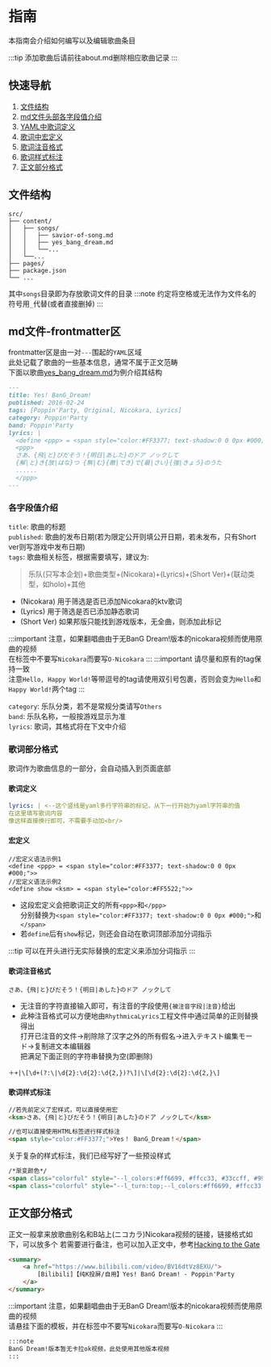 # 指南

本指南会介绍如何编写以及编辑歌曲条目

:::tip
添加歌曲后请前往about.md删除相应歌曲记录
:::
## 快速导航
1. [文件结构](#文件结构)
2. [md文件头部各字段值介绍](#各字段值介绍)
3. [YAML中歌词定义](#歌词定义)
4. [歌词中宏定义](#宏定义)
5. [歌词注音格式](#歌词注音格式)
6. [歌词样式标注](#样式标注)
7. [正文部分格式](#正文部分格式)

## 文件结构
    src/
    ├── content/
    │   ├── songs/
    │   │   ├── savior-of-song.md
    │   │   ├── yes_bang_dream.md
    │   │   └──...
    │   └──...
    ├── pages/
    ├── package.json
    └── ...

其中`songs`目录即为存放歌词文件的目录
:::note
约定将空格或无法作为文件名的符号用`_`代替(或者直接删掉)
:::

## md文件-frontmatter区
frontmatter区是由一对`---`围起的`YAML`区域  
此处记载了歌曲的一些基本信息，通常不属于正文范畴  
下面以歌曲[yes_bang_dream.md](/songs/yes_bang_dream/)为例介绍其结构
```markdown
---
title: Yes! BanG_Dream!
published: 2016-02-24
tags: [Poppin'Party, Original, Nicokara, Lyrics]
category: Poppin'Party
band: Poppin'Party
lyrics: |
  <define <ppp> = <span style="color:#FF3377; text-shadow:0 0 0px #000;">>
  <ppp>
  さあ、{飛|と}びだそう！{明日|あした}のドア ノックして
  {解|と}き{放|はな}つ {無|む}{敵|てき}で{最|さい}{強|きょう}のうた
  ......
  </ppp>
---


```
### 各字段值介绍
`title`: 歌曲的标题  
`published`: 歌曲的发布日期(若为限定公开则填公开日期，若未发布，只有Short ver则写游戏中发布日期)   
`tags`: 歌曲相关标签，根据需要填写，建议为:
> 乐队(只写本企划)+歌曲类型+(Nicokara)+(Lyrics)+(Short Ver)+(联动类型，如holo)+其他  
* (Nicokara) 用于筛选是否已添加Nicokara的ktv歌词  
* (Lyrics) 用于筛选是否已添加静态歌词  
* (Short Ver) 如果邦版只能找到游戏版本，无全曲，则添加此标记

:::important
注意，如果翻唱曲由于无BanG Dream!版本的nicokara视频而使用原曲的视频  
在标签中不要写`Nicokara`而要写`O-Nicokara`
:::
:::important
请尽量和原有的tag保持一致  
注意`Hello, Happy World!`等带逗号的tag请使用双引号包裹，否则会变为`Hello`和`Happy World!`两个tag
:::

`category`: 乐队分类，若不是常规分类请写`Others`  
`band`: 乐队名称，一般按游戏显示为准   
`lyrics`: 歌词，其格式将在下文中介绍 

### 歌词部分格式
歌词作为歌曲信息的一部分，会自动插入到页面底部

#### 歌词定义
```yaml
lyrics: | <--这个竖线是yaml多行字符串的标记，从下一行开始为yaml字符串的值
在这里填写歌词内容
像这样直接换行即可，不需要手动加<br/>
```
#### 宏定义
```
//宏定义语法示例1
<define <ppp> = <span style="color:#FF3377; text-shadow:0 0 0px #000;">>
//宏定义语法示例2
<define show <ksm> = <span style="color:#FF5522;">>
```
- 这段宏定义会把歌词正文的所有`<ppp>`和`</ppp>`    
分别替换为`<span style="color:#FF3377; text-shadow:0 0 0px #000;">`和`</span>`
- 若`define`后有`show`标记，则还会自动在歌词顶部添加分词指示

:::tip
可以在开头进行无实际替换的宏定义来添加分词指示
:::
#### 歌词注音格式
```
さあ、{飛|と}びだそう！{明日|あした}のドア ノックして
```
- 无注音的字符直接输入即可，有注音的字段使用`{被注音字段|注音}`给出
- 此种注音格式可以方便地由`RhythmicaLyrics`工程文件中通过简单的正则替换得出  
  打开已注音的文件->削除除了汉字之外的所有假名->进入テキスト编集モード->复制进文本编辑器  
  把满足下面正则的字符串替换为空(即删除)
```
＋+|\[\d+(?:\|\d{2}:\d{2}:\d{2,})?\]|\[\d{2}:\d{2}:\d{2,}\]
```
#### 歌词样式标注
```html
//若先前定义了宏样式，可以直接使用宏
<ksm>さあ、{飛|と}びだそう！{明日|あした}のドア ノックして</ksm>

//也可以直接使用HTML标签进行样式标注
<span style="color:#FF3377;">Yes！ BanG_Dream！</span>
```
关于复杂的样式标注，我们已经写好了一些预设样式
```html
/*渐变颜色*/
<span class="colorful" style="--l_colors:#ff6699, #ffcc33, #33ccff, #9966ff;"></span>
<span class="colorful" style="--l_turn:top;--l_colors:#ff6699, #ffcc33, #33ccff, #9966ff;"></span>
```
   
## 正文部分格式
正文一般拿来放歌曲别名和B站上(ニコカラ)Nicokara视频的链接，链接格式如下，可以放多个
若需要进行备注，也可以加入正文中，参考[Hacking to the Gate](/songs/hacking_to_the_gate/)
```html
<summary>
    <a href="https://www.bilibili.com/video/BV16dtVz8EXU/">
        [Bilibili]【纯K投屏/自用】Yes! BanG Dream! - Poppin'Party
    </a>
</summary>
```
:::important
注意，如果翻唱曲由于无BanG Dream!版本的nicokara视频而使用原曲的视频  
请悬挂下面的模板，并在标签中不要写`Nicokara`而要写`O-Nicokara`
:::
```markdown
:::note
BanG Dream!版本暂无卡拉ok视频，此处使用其他版本视频
:::
```